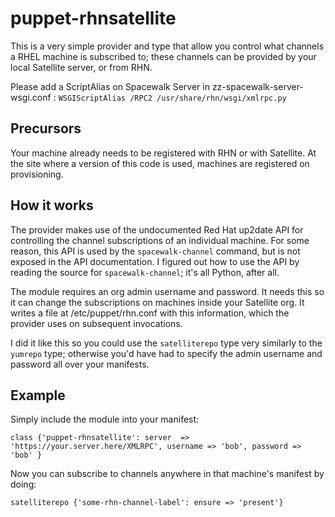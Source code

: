 puppet-rhnsatellite
===================

This is a very simple provider and type that allow you control what channels
a RHEL machine is subscribed to; these channels can be provided by your local
Satellite server, or from RHN.

Please add a ScriptAlias on Spacewalk Server in zz-spacewalk-server-wsgi.conf : 
`WSGIScriptAlias /RPC2 /usr/share/rhn/wsgi/xmlrpc.py`


Precursors
----------

Your machine already needs to be registered with RHN or with Satellite. At the
site where a version of this code is used, machines are registered on provisioning.

How it works
------------

The provider makes use of the undocumented Red Hat up2date API for controlling
the channel subscriptions of an individual machine. For some reason, this API
is used by the `spacewalk-channel` command, but is not exposed in the API
documentation. I figured out how to use the API by reading the source for
`spacewalk-channel`; it's all Python, after all.

The module requires an org admin username and password. It needs this so it can
change the subscriptions on machines inside your Satellite org. It writes a file
at /etc/puppet/rhn.conf with this information, which the provider uses on
subsequent invocations.

I did it like this so you could use the `satelliterepo` type very similarly to
the `yumrepo` type; otherwise you'd have had to specify the admin username and
password all over your manifests.

Example
-------

Simply include the module into your manifest:

`class {'puppet-rhnsatellite':
  server  => 'https://your.server.here/XMLRPC',
  username => 'bob',
  password => 'bob'
}`

Now you can subscribe to channels anywhere in that machine's manifest by doing:

`satelliterepo {'some-rhn-channel-label': ensure => 'present'}`
